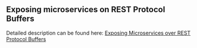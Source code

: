 ## Exposing microservices on REST Protocol Buffers

Detailed description can be found here: [Exposing Microservices over REST Protocol Buffers](https://piotrminkowski.com/2017/06/05/exposing-microservices-over-rest-protocol-buffers/) 



